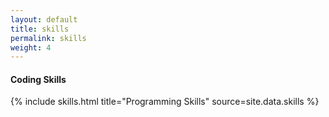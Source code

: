 ```yaml
---
layout: default
title: skills
permalink: skills
weight: 4
---
```


<h4 class="text-center"><i class="fas fa-code"></i> Coding Skills</h4>

<div class="row">
{% include skills.html title="Programming Skills" source=site.data.skills %}
</div>

<!-- <div class="row">
{% include about/timeline.html %}
</div> -->